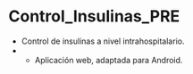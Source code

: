 # Control_Insulinas_PRE
- Control de insulinas a nivel intrahospitalario.
- - Aplicación web, adaptada para Android.
